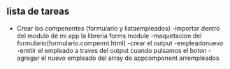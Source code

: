 ## lista de tareas

- Crear los compenentes (formulario y listaempleados)
  -importar dentro del modulo de mi app la libreria forms module
  -maquetacion del formulario(formulario.compennt.html)
  -crear el output -empleadonuevo
  -emitir el empleado a traves del output cuando pulsamos el boton
  -agregar el nuevo empleado del array de appcomponent arrempleados

